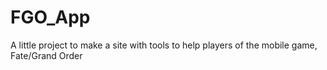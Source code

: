 # FGO_App
A little project to make a site with tools to help players of the mobile game, Fate/Grand Order
